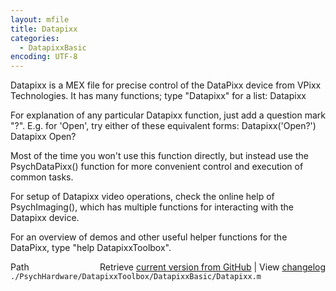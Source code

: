 ```yaml
---
layout: mfile
title: Datapixx
categories:
  - DatapixxBasic
encoding: UTF-8
---
```


Datapixx is a MEX file for precise control of the DataPixx device from
VPixx Technologies. It has many functions; type "Datapixx" for a list:
    Datapixx

For explanation of any particular Datapixx function, just add a question
mark "?". E.g. for 'Open', try either of these equivalent forms:
    Datapixx\('Open?'\)
    Datapixx Open?

Most of the time you won't use this function directly, but instead use
the PsychDataPixx\(\) function for more convenient control and execution of
common tasks.

For setup of Datapixx video operations, check the online help of
PsychImaging\(\), which has multiple functions for interacting with the
Datapixx device.

For an overview of demos and other useful helper functions for the DataPixx,
type "help DatapixxToolbox".




<div class="code_header" style="text-align:right;">
  <span style="float:left;">Path&nbsp;&nbsp;</span> <span class="counter">Retrieve <a href=
  "https://raw.github.com/Psychtoolbox-3/Psychtoolbox-3/beta/./PsychHardware/DatapixxToolbox/DatapixxBasic/Datapixx.m">current version from GitHub</a> | View <a href=
  "https://github.com/Psychtoolbox-3/Psychtoolbox-3/commits/beta/./PsychHardware/DatapixxToolbox/DatapixxBasic/Datapixx.m">changelog</a></span>
</div>
<div class="code">
  <code>./PsychHardware/DatapixxToolbox/DatapixxBasic/Datapixx.m</code>
</div>
